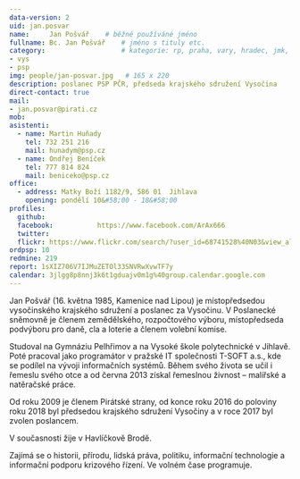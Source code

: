 ```yaml
---
data-version: 2
uid: jan.posvar
name:     Jan Pošvář  	# běžně používáné jméno
fullname: Bc. Jan Pošvář  	# jméno s tituly etc.
category:                 	# kategorie: rp, praha, vary, hradec, jmk, senat
- vys
- psp
img: people/jan-posvar.jpg   # 165 x 220
description: poslanec PSP PČR, předseda krajského sdružení Vysočina            	# kratký popis, max 160 znaků
direct-contact: true
mail:
- jan.posvar@pirati.cz
mob:
asistenti:
  - name: Martin Huňady
    tel: 732 251 216
    mail: hunadym@psp.cz
  - name: Ondřej Beníček
    tel: 777 814 824
    mail: beniceko@psp.cz
office: 
  - address: Matky Boží 1182/9, 586 01  Jihlava
    opening: pondělí 10&#58;00 - 18&#58;00
profiles:
  github:                 
  facebook: 		  https://www.facebook.com/ArAx666
  twitter: 		  
  flickr: https://www.flickr.com/search/?user_id=68741528%40N03&view_all=1&text=Jan_Po 
ordpsp: 10
redmine: 219
report: 1sXIZ706V7IJMuZETOl33SNVRwXvwTF7y
calendar: 3jlgg8p8nnj3k6t1gduajv0m1g%40group.calendar.google.com
---
```


Jan Pošvář (16. května 1985, Kamenice nad Lipou) je místopředsedou vysočinského krajského sdružení a poslanec za Vysočinu. V Poslanecké sněmovně je členem zemědělského, rozpočtového výboru, místopředseda podvýboru pro daně, cla a loterie a členem volební komise. 

Studoval na Gymnáziu Pelhřimov a na Vysoké škole polytechnické v Jihlavě. Poté pracoval jako programátor v pražské IT společnosti T-SOFT a.s., kde se podílel na vývoji informačních systémů. Během svého života se učil i řemeslu svého otce a od června 2013 získal řemeslnou živnost – malířské a natěračské práce.

Od roku 2009 je členem Pirátské strany, od konce roku 2016 do poloviny roku 2018 byl předsedou krajského sdružení Vysočiny a v roce 2017 byl zvolen poslancem. 

V současnosti žije v Havlíčkově Brodě. 

Zajímá se o historii, přírodu, lidská práva, politiku, informační technologie a informační podporu krizového řízení. Ve volném čase programuje.



